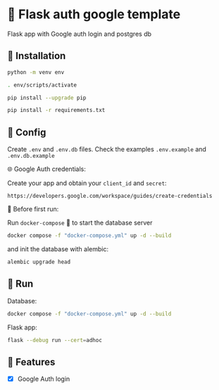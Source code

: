# :key: Flask auth google template

Flask app with Google auth login and postgres db

## :floppy_disk: Installation

```bash
python -m venv env
```

```bash
. env/scripts/activate
```

```bash
pip install --upgrade pip
```

```bash
pip install -r requirements.txt
```

## :wrench: Config

Create `.env` and `.env.db` files. Check the examples `.env.example` and `.env.db.example`

:globe_with_meridians: Google Auth credentials:

Create your app and obtain your `client_id` and `secret`:

```http
https://developers.google.com/workspace/guides/create-credentials
```
:construction: Before first run:

Run `docker-compose` :whale: to start the database server

```bash
docker compose -f "docker-compose.yml" up -d --build
```

and init the database with alembic:

```bash
alembic upgrade head
```

## :runner: Run

Database:

```bash
docker compose -f "docker-compose.yml" up -d --build
```

Flask app:

```bash
flask --debug run --cert=adhoc
```

## :pushpin: Features

- [x] Google Auth login
